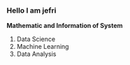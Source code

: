 ### Hello I am jefri <br>
<b> Mathematic and Information of System </b>

  1. Data Science<br>
  2. Machine Learning<br>
  3. Data Analysis<br>
 
